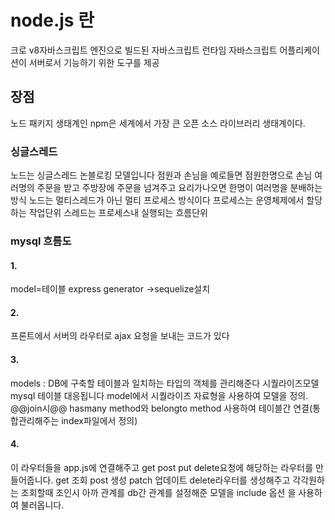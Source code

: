 # node.js 란
크로 v8자바스크립트 엔진으로 빌드된 자바스크립트 런타임
자바스크립트 어플리케이션이 서버로서 기능하기 위한 도구를 제공
## 장점
노드 패키지 생태계인 npm은 세계에서 가장 큰 오픈 소스 라이브러리 생태계이다.

### 싱글스레드
노드는 싱글스레드 논블로킹 모델입니다
점원과 손님을 예로들면 점원한명으로 손님 여러명의 주문을 받고 주방장에 주문을 넘겨주고 요리가나오면 한명이 여러명을 분배하는방식
노드는 멀티스레드가 아닌 멀티 프로세스 방식이다
프로세스는 운영체제에서 할당하는 작업단위 스레드는 프로세스내 실행되는 흐름단위



### mysql 흐름도

#### 1.

model=테이블 express generator ->sequelize설치

#### 2.

프론트에서 
서버의 라우터로 ajax 요청을 보내는 코드가 있다

#### 3.

 models : DB에 구축할 테이블과 일치하는 타입의 객체를 관리해준다 시퀄라이즈모델 mysql 테이블 대응됩니다
model에서 시퀄라이즈 자료형을 사용하여 모델을 정의.
@@join시@@
hasmany method와 belongto method 사용하여 테이블간 연결(통합관리해주는 index파일에서 정의)

#### 4.

이 라우터들을 app.js에 연결해주고 get post put delete요청에 해당하는 라우터를 만들어줍니다.
get 조회 post 생성 patch 업데이트 delete라우터를 생성해주고 각각원하는 조회할때 조인시
아까 관계를 db간 관계를 설정해준 모델을 include 옵션 을 사용하여 불러옵니다. 
